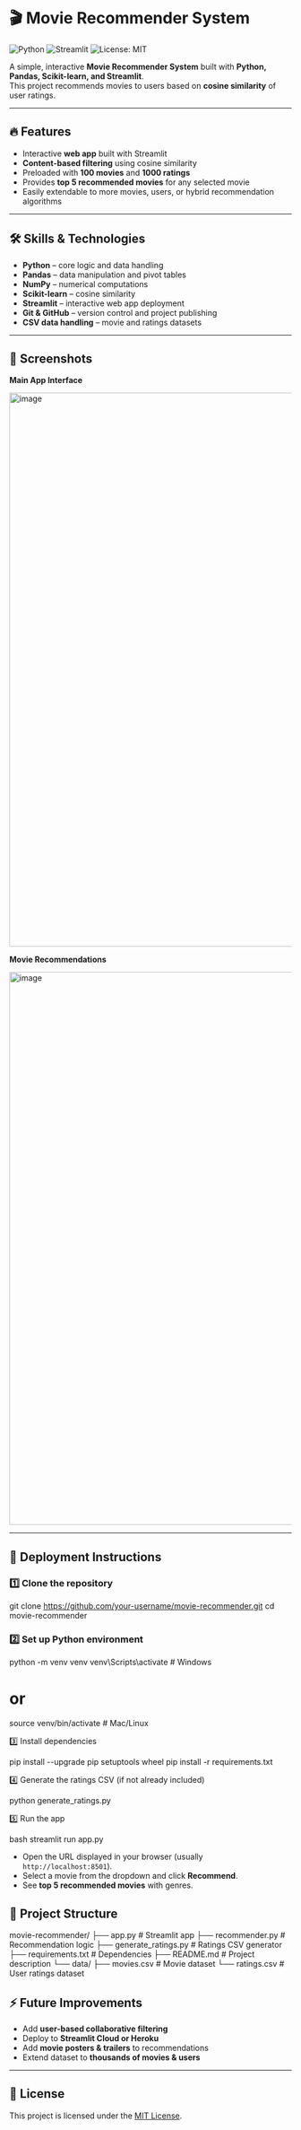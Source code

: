 # 🎬 Movie Recommender System

![Python](https://img.shields.io/badge/Python-3.11-blue?logo=python&logoColor=yellow)
![Streamlit](https://img.shields.io/badge/Streamlit-1.26-orange?logo=streamlit&logoColor=white)
![License: MIT](https://img.shields.io/badge/License-MIT-green)

A simple, interactive **Movie Recommender System** built with **Python, Pandas, Scikit-learn, and Streamlit**.  
This project recommends movies to users based on **cosine similarity** of user ratings.

---

## 🔥 Features

- Interactive **web app** built with Streamlit
- **Content-based filtering** using cosine similarity
- Preloaded with **100 movies** and **1000 ratings**
- Provides **top 5 recommended movies** for any selected movie
- Easily extendable to more movies, users, or hybrid recommendation algorithms

---

## 🛠️ Skills & Technologies

- **Python** – core logic and data handling  
- **Pandas** – data manipulation and pivot tables  
- **NumPy** – numerical computations  
- **Scikit-learn** – cosine similarity  
- **Streamlit** – interactive web app deployment  
- **Git & GitHub** – version control and project publishing  
- **CSV data handling** – movie and ratings datasets

---

## 📸 Screenshots

**Main App Interface**

<img width="1856" height="988" alt="image" src="https://github.com/user-attachments/assets/ba958c71-104d-4008-a845-7efa017f542d" />

**Movie Recommendations**

<img width="1897" height="986" alt="image" src="https://github.com/user-attachments/assets/c58c1206-7202-4d3a-9dfb-7efa365d66d3" />

---

## 🚀 Deployment Instructions

### 1️⃣ Clone the repository

git clone https://github.com/your-username/movie-recommender.git
cd movie-recommender

### 2️⃣ Set up Python environment

python -m venv venv
venv\Scripts\activate      # Windows
# or
source venv/bin/activate   # Mac/Linux

3️⃣ Install dependencies

pip install --upgrade pip setuptools wheel
pip install -r requirements.txt

4️⃣ Generate the ratings CSV (if not already included)

python generate_ratings.py

5️⃣ Run the app

bash
streamlit run app.py


* Open the URL displayed in your browser (usually `http://localhost:8501`).
* Select a movie from the dropdown and click **Recommend**.
* See **top 5 recommended movies** with genres.

## 📂 Project Structure

movie-recommender/
├── app.py                 # Streamlit app
├── recommender.py         # Recommendation logic
├── generate_ratings.py    # Ratings CSV generator
├── requirements.txt       # Dependencies
├── README.md              # Project description
└── data/
    ├── movies.csv         # Movie dataset
    └── ratings.csv        # User ratings dataset

## ⚡ Future Improvements

* Add **user-based collaborative filtering**
* Deploy to **Streamlit Cloud or Heroku**
* Add **movie posters & trailers** to recommendations
* Extend dataset to **thousands of movies & users**

---

## 📄 License

This project is licensed under the [MIT License](LICENSE).

```
